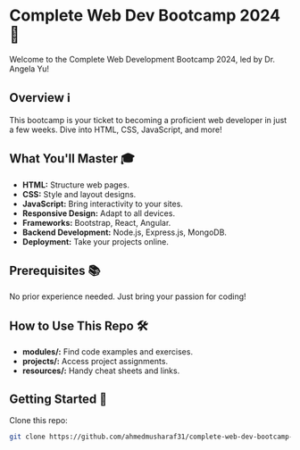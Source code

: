 # Complete Web Dev Bootcamp 2024 🚀

Welcome to the Complete Web Development Bootcamp 2024, led by Dr. Angela Yu!

## Overview ℹ️ 

This bootcamp is your ticket to becoming a proficient web developer in just a few weeks. Dive into HTML, CSS, JavaScript, and more!

## What You'll Master 🎓 

- **HTML:** Structure web pages.
- **CSS:** Style and layout designs.
- **JavaScript:** Bring interactivity to your sites.
- **Responsive Design:** Adapt to all devices.
- **Frameworks:** Bootstrap, React, Angular.
- **Backend Development:** Node.js, Express.js, MongoDB.
- **Deployment:** Take your projects online.

## Prerequisites 📚 

No prior experience needed. Just bring your passion for coding!

## How to Use This Repo 🛠️ 

- **modules/:** Find code examples and exercises.
- **projects/:** Access project assignments.
- **resources/:** Handy cheat sheets and links.

## Getting Started 🚦 

Clone this repo:

```bash
git clone https://github.com/ahmedmusharaf31/complete-web-dev-bootcamp-2024.git
